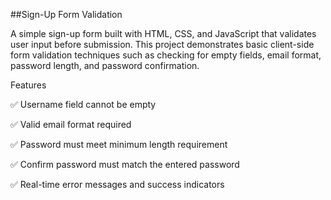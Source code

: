 ##Sign-Up Form Validation

A simple sign-up form built with HTML, CSS, and JavaScript that validates user input before submission.
This project demonstrates basic client-side form validation techniques such as checking for empty fields, email format, password length, and password confirmation.

Features

✅ Username field cannot be empty

✅ Valid email format required

✅ Password must meet minimum length requirement

✅ Confirm password must match the entered password

✅ Real-time error messages and success indicators
